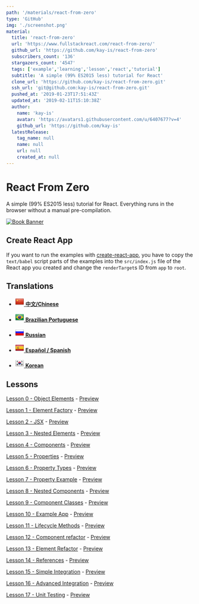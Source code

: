 ```yaml
---
path: '/materials/react-from-zero'
type: 'GitHub'
img: './screenshot.png'
material:
  title: 'react-from-zero'
  url: 'https://www.fullstackreact.com/react-from-zero/'
  github_url: 'https://github.com/kay-is/react-from-zero'
  subscribers_count: '136'
  stargazers_count: '4547'
  tags: ['example','learning','lesson','react','tutorial']
  subtitle: 'A simple (99% ES2015 less) tutorial for React'
  clone_url: 'https://github.com/kay-is/react-from-zero.git'
  ssh_url: 'git@github.com:kay-is/react-from-zero.git'
  pushed_at: '2019-01-23T17:51:43Z'
  updated_at: '2019-02-11T15:10:38Z'
  author:
    name: 'kay-is'
    avatar: 'https://avatars1.githubusercontent.com/u/6407677?v=4'
    github_url: 'https://github.com/kay-is'
  latestRelease:
    tag_name: null
    name: null
    url: null
    created_at: null
---
```

# React From Zero

A simple (99% ES2015 less) tutorial for React. Everything runs in the browser without a manual pre-compilation.

[![Book Banner](https://i.imgur.com/ZbXgQrw.png)](https://www.fullstackreact.com/react-from-zero/)

## Create React App

If you want to run the examples with [create-react-app](https://github.com/facebook/create-react-app), you have to copy the `text/babel` script parts of the examples into the `src/index.js` file of the React app you created and change the `renderTarget`s ID from `app` to `root`.

## Translations

- [![china](https://raw.githubusercontent.com/gosquared/flags/master/flags/flags/shiny/24/China.png) **中文/Chinese**](https://github.com/chinanf-boy/react-from-zero)

- [![brazil](https://raw.githubusercontent.com/gosquared/flags/master/flags/flags/shiny/24/Brazil.png) **Brazilian Portuguese**](https://github.com/andre-motta/react-from-zero)

- [![Russia](https://raw.githubusercontent.com/gosquared/flags/master/flags/flags/shiny/24/Russia.png) **Russian**](https://github.com/lex111/react-from-zero)

- [![Spain](https://raw.githubusercontent.com/gosquared/flags/master/flags/flags/shiny/24/Spain.png) **Español / Spanish**](https://github.com/sejas/react-desde-cero)

- [![Korean](https://raw.githubusercontent.com/gosquared/flags/master/flags/flags/shiny/24/South-Korea.png) **Korean**](https://github.com/YongPilMoon/react-from-zero)
## Lessons

[Lesson 0 - Object Elements](https://github.com/kay-is/react-from-zero/blob/master/00-object-elements.html) -
[Preview](http://kay-is.github.io/react-from-zero/00-object-elements.html)

[Lesson 1 - Element Factory](https://github.com/kay-is/react-from-zero/blob/master/01-element-factory.html) -
[Preview](http://kay-is.github.io/react-from-zero/01-element-factory.html)

[Lesson 2 - JSX](https://github.com/kay-is/react-from-zero/blob/master/02-jsx.html) -
[Preview](http://kay-is.github.io/react-from-zero/02-jsx.html)

[Lesson 3 - Nested Elements](https://github.com/kay-is/react-from-zero/blob/master/03-nested-elements.html) -
[Preview](http://kay-is.github.io/react-from-zero/03-nested-elements.html)

[Lesson 4 - Components](https://github.com/kay-is/react-from-zero/blob/master/04-components.html) -
[Preview](http://kay-is.github.io/react-from-zero/04-components.html)

[Lesson 5 - Properties](https://github.com/kay-is/react-from-zero/blob/master/05-properties.html) -
[Preview](http://kay-is.github.io/react-from-zero/05-properties.html)

[Lesson 6 - Property Types](https://github.com/kay-is/react-from-zero/blob/master/06-property-types.html) -
[Preview](http://kay-is.github.io/react-from-zero/06-property-types.html)

[Lesson 7 - Property Example](https://github.com/kay-is/react-from-zero/blob/master/07-property-example.html) -
[Preview](http://kay-is.github.io/react-from-zero/07-property-example.html)

[Lesson 8 - Nested Components](https://github.com/kay-is/react-from-zero/blob/master/08-nested-components.html) -
[Preview](http://kay-is.github.io/react-from-zero/08-nested-components.html)

[Lesson 9 - Component Classes](https://github.com/kay-is/react-from-zero/blob/master/09-component-classes.html) -
[Preview](http://kay-is.github.io/react-from-zero/09-component-classes.html)

[Lesson 10 - Example App](https://github.com/kay-is/react-from-zero/blob/master/10-example-app.html) -
[Preview](http://kay-is.github.io/react-from-zero/10-example-app.html)

[Lesson 11 - Lifecycle Methods](https://github.com/kay-is/react-from-zero/blob/master/11-lifecycle-methods.html) -
[Preview](http://kay-is.github.io/react-from-zero/11-lifecycle-methods.html)

[Lesson 12 - Component refactor](https://github.com/kay-is/react-from-zero/blob/master/12-component-refactor.html) -
[Preview](http://kay-is.github.io/react-from-zero/12-component-refactor.html)

[Lesson 13 - Element Refactor](https://github.com/kay-is/react-from-zero/blob/master/13-element-refactor.html) -
[Preview](http://kay-is.github.io/react-from-zero/13-element-refactor.html)

[Lesson 14 - References](https://github.com/kay-is/react-from-zero/blob/master/14-references.html) -
[Preview](http://kay-is.github.io/react-from-zero/14-references.html)

[Lesson 15 - Simple Integration](https://github.com/kay-is/react-from-zero/blob/master/15-simple-integration.html) -
[Preview](http://kay-is.github.io/react-from-zero/15-simple-integration.html)

[Lesson 16 - Advanced Integration](https://github.com/kay-is/react-from-zero/blob/master/16-advanced-integration.html) -
[Preview](http://kay-is.github.io/react-from-zero/16-advanced-integration.html)

[Lesson 17 - Unit Testing](https://github.com/kay-is/react-from-zero/blob/master/17-unit-testing.html) -
[Preview](http://kay-is.github.io/react-from-zero/17-unit-testing.html)
